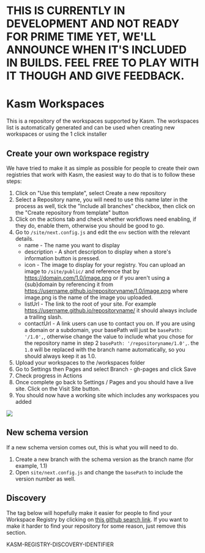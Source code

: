# THIS IS CURRENTLY IN DEVELOPMENT AND NOT READY FOR PRIME TIME YET, WE'LL ANNOUNCE WHEN IT'S INCLUDED IN BUILDS. FEEL FREE TO PLAY WITH IT THOUGH AND GIVE FEEDBACK.

# Kasm Workspaces

This is a repository of the workspaces supported by Kasm. The workspaces list is automatically generated and can be used when creating new workspaces or using the 1 click installer

## Create your own workspace registry

We have tried to make it as simple as possible for people to create their own registries that work with Kasm, the easiest way to do that is to follow these steps:

1. Click on "Use this template", select Create a new repository
1. Select a Repository name, you will need to use this name later in the process as well, tick the "Include all branches" checkbox, then click on the "Create repository from template" button
1. Click on the actions tab and check whether workflows need enabling, if they do, enable them, otherwise you should be good to go.
1. Go to `/site/next.config.js` and edit the `env` section with the relevant details. 
    * name - The name you want to display
    * description - A short description to display when a store's information button is pressed.
    * icon - The image to display for your registry. You can upload an image to `/site/public/` and reference that by https://domain.com/1.0/image.png or if you aren't using a {sub}domain by referencing it from https://username.github.io/repositoryname/1.0/image.png where image.png is the name of the image you uploaded.
    * listUrl - The link to the root of your site. For example https://username.github.io/repositoryname/ it should always include a trailing slash.
    * contactUrl - A link users can use to contact you on.
If you are using a domain or a subdomain, your basePath will just be `basePath: '/1.0',`, otherwise change the value to include what you chose for the repository name in step 2 `basePath: '/repositoryname/1.0',`. the `1.0` will be replaced with the branch name automatically, so you should always keep it as 1.0.
1. Upload your workspaces to the /workspaces folder
1. Go to Settings then Pages and select Branch - gh-pages and click Save
1. Check progress in Actions
1. Once complete go back to Settings / Pages and you should have a live site. Click on the Visit Site button.
1. You should now have a working site which includes any workspaces you added

[![](https://cdn.loom.com/sessions/thumbnails/256fac3d2bbb422b8e779ac1c8244d33-00001.gif)](https://www.loom.com/share/256fac3d2bbb422b8e779ac1c8244d33 "")

## New schema version

If a new schema version comes out, this is what you will need to do.

1. Create a new branch with the schema version as the branch name (for example, 1.1)
1. Open `site/next.config.js` and change the `basePath` to include the version number as well.

## Discovery

The tag below will hopefully make it easier for people to find your Workspace Registry by clicking on [this github search link](https://github.com/search?q=in%3Areadme+sort%3Aupdated+-user%3Akasmtech+%22KASM-REGISTRY-DISCOVERY-IDENTIFIER%22&type=repositories). If you want to make it harder to find your repository for some reason, just remove this section.

KASM-REGISTRY-DISCOVERY-IDENTIFIER